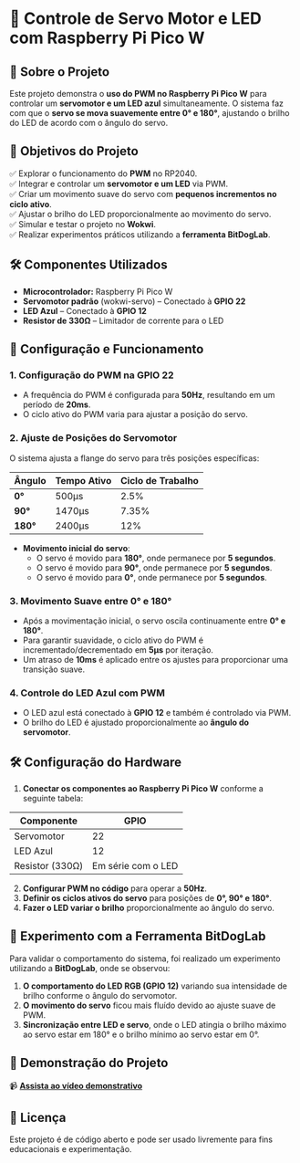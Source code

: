 # 📌 Controle de Servo Motor e LED com Raspberry Pi Pico W

## 📖 Sobre o Projeto
Este projeto demonstra o **uso do PWM no Raspberry Pi Pico W** para controlar um **servomotor e um LED azul** simultaneamente. O sistema faz com que o **servo se mova suavemente entre 0° e 180°**, ajustando o brilho do LED de acordo com o ângulo do servo.

## 🎯 Objetivos do Projeto
✅ Explorar o funcionamento do **PWM** no RP2040.  
✅ Integrar e controlar um **servomotor e um LED** via PWM.  
✅ Criar um movimento suave do servo com **pequenos incrementos no ciclo ativo**.  
✅ Ajustar o brilho do LED proporcionalmente ao movimento do servo.  
✅ Simular e testar o projeto no **Wokwi**.  
✅ Realizar experimentos práticos utilizando a **ferramenta BitDogLab**.  

## 🛠️ Componentes Utilizados
- **Microcontrolador:** Raspberry Pi Pico W  
- **Servomotor padrão** (wokwi-servo) – Conectado à **GPIO 22**  
- **LED Azul** – Conectado à **GPIO 12**  
- **Resistor de 330Ω** – Limitador de corrente para o LED  

## 🚀 Configuração e Funcionamento

### 1. Configuração do PWM na GPIO 22
- A frequência do PWM é configurada para **50Hz**, resultando em um período de **20ms**.  
- O ciclo ativo do PWM varia para ajustar a posição do servo.  

### 2. Ajuste de Posições do Servomotor
O sistema ajusta a flange do servo para três posições específicas:

| Ângulo | Tempo Ativo | Ciclo de Trabalho |
|--------|------------|-------------------|
| **0°** | 500µs | 2.5% |
| **90°** | 1470µs | 7.35% |
| **180°** | 2400µs | 12% |

- **Movimento inicial do servo**:
  - O servo é movido para **180°**, onde permanece por **5 segundos**.
  - O servo é movido para **90°**, onde permanece por **5 segundos**.
  - O servo é movido para **0°**, onde permanece por **5 segundos**.

### 3. Movimento Suave entre 0° e 180°
- Após a movimentação inicial, o servo oscila continuamente entre **0° e 180°**.  
- Para garantir suavidade, o ciclo ativo do PWM é incrementado/decrementado em **5µs** por iteração.  
- Um atraso de **10ms** é aplicado entre os ajustes para proporcionar uma transição suave.

### 4. Controle do LED Azul com PWM
- O LED azul está conectado à **GPIO 12** e também é controlado via PWM.  
- O brilho do LED é ajustado proporcionalmente ao **ângulo do servomotor**.

## 🛠️ Configuração do Hardware
1. **Conectar os componentes ao Raspberry Pi Pico W** conforme a seguinte tabela:

| Componente | GPIO |
|------------|------|
| Servomotor | 22 |
| LED Azul | 12 |
| Resistor (330Ω) | Em série com o LED |

2. **Configurar PWM no código** para operar a **50Hz**.  
3. **Definir os ciclos ativos do servo** para posições de **0°, 90° e 180°**.  
4. **Fazer o LED variar o brilho** proporcionalmente ao ângulo do servo.   

## 🔬 Experimento com a Ferramenta BitDogLab
Para validar o comportamento do sistema, foi realizado um experimento utilizando a **BitDogLab**, onde se observou:
1. **O comportamento do LED RGB (GPIO 12)** variando sua intensidade de brilho conforme o ângulo do servomotor.
2. **O movimento do servo** ficou mais fluído devido ao ajuste suave de PWM.
3. **Sincronização entre LED e servo**, onde o LED atingia o brilho máximo ao servo estar em 180° e o brilho mínimo ao servo estar em 0°.

## 📸 Demonstração do Projeto
📹 **[Assista ao vídeo demonstrativo]()**  

## 📜 Licença
Este projeto é de código aberto e pode ser usado livremente para fins educacionais e experimentação.
